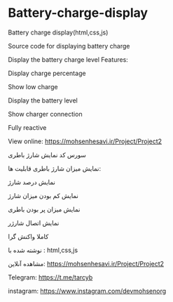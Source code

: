 # Battery-charge-display
Battery charge display(html,css,js)

Source code for displaying battery charge

Display the battery charge level Features:

Display charge percentage

Show low charge

Display the battery level

Show charger connection

Fully reactive


View online: https://mohsenhesavi.ir/Project/Project2

سورس کد نمایش شارژ باطری

نمایش میزان شارژ باطری قابلیت ها:

نمایش درصد شارژ

نمایش کم بودن میزان شارژ

نمایش میزان پر بودن باطری

نمایش اتصال شارژر

کاملا واکنش گرا

نوشته شده با : html,css,js


مشاهده آنلاین: https://mohsenhesavi.ir/Project/Project2

Telegram: https://t.me/tarcyb

instagram: https://www.instagram.com/devmohsenorg
